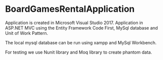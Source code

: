 # BoardGamesRentalApplication 
Application is created in Microsoft Visual Studio 2017. 
Application in ASP.NET MVC using the Entity Framework Code First, MySql database and Unit of Work Pattern.

The local mysql database can be run using xampp and MySql Workbench.

For testing we use Nunit library and Moq library to create phantom data.
